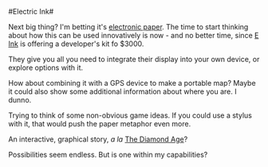 #Electric Ink#

Next big thing? I'm betting it's [electronic paper](http://en.wikipedia.org/wiki/Electronic_paper). The time to start thinking about how this can be used innovatively is now - and no better time, since [E Ink](http://www.eink.com/index.html) is offering a developer's kit fo $3000.

They give you all you need to integrate their display into your own device, or explore options with it.

How about combining it with a GPS device to make a portable map? Maybe it could also show some additional information about where you are. I dunno.

Trying to think of some non-obvious game ideas. If you could use a stylus with it, that would push the paper metaphor even more.

An interactive, graphical story, *a la* [The Diamond Age](http://en.wikipedia.org/wiki/Diamond_Age)?

Possibilities seem endless. But is one within my capabilities?
